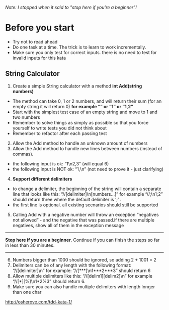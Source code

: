 ﻿_Note: I stopped when it said to "stop here if you're a beginner"!_

# Before you start

- Try not to read ahead
- Do one task at a time. The trick is to learn to work incrementally.
- Make sure you only test for correct inputs. there is no need to test for invalid inputs for this kata

## String Calculator

1. Create a simple String calculator with a method __int Add(string numbers)__
  * The method can take 0, 1 or 2 numbers, and will return their sum (for an empty string it will return 0) __for example “” or “1” or “1,2”__
  * Start with the simplest test case of an empty string and move to 1 and two numbers
  * Remember to solve things as simply as possible so that you force yourself to write tests you did not think about
  * Remember to refactor after each passing test
2. Allow the Add method to handle an unknown amount of numbers
3. Allow the Add method to handle new lines between numbers (instead of commas).
  * the following input is ok:  “1\n2,3”  (will equal 6)
  * the following input is NOT ok:  “1,\n” (not need to prove it - just clarifying)
4. __Support different delimiters__
  * to change a delimiter, the beginning of the string will contain a separate line that looks like this:   “//[delimiter]\n[numbers…]” for example “//;\n1;2” should return three where the default delimiter is ‘;’ .
  * the first line is optional. all existing scenarios should still be supported
5. Calling Add with a negative number will throw an exception “negatives not allowed” - and the negative that was passed.if there are multiple negatives, show all of them in the exception message
---

__Stop here if you are a beginner.__ Continue if you can finish the steps so far in less than 30 minutes.

---
6. Numbers bigger than 1000 should be ignored, so adding 2 + 1001  = 2
7. Delimiters can be of any length with the following format:  “//[delimiter]\n” for example: “//[\*\*\*]\n1\*\*\*2\*\*\*3” should return 6
8. Allow multiple delimiters like this:  “//[delim1][delim2]\n” for example “//[\*][%]\n1\*2%3” should return 6.
9. Make sure you can also handle multiple delimiters with length longer than one char

http://osherove.com/tdd-kata-1/
